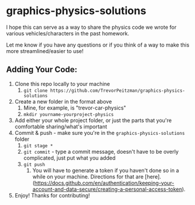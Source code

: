 # graphics-physics-solutions

I hope this can serve as a way to share the physics code we wrote for various vehicles/characters in the past homework.

Let me know if you have any questions or if you think of a way to make this more streamlined/easier to use!


## Adding Your Code:

1. Clone this repo locally to your machine
   1. ``git clone https://github.com/TrevorPeitzman/graphics-physics-solutions``
2. Create a new folder in the format above
   1. Mine, for example, is "trevor-car-physics"
   2. `mkdir yourname-yourproject-physics`
3. Add either your whole project folder, or just the parts that you're comfortable sharing/what's important
4. Commit & push - make sure you're in the `graphics-physics-solutions` folder
   1. `git stage *`
   2. `git commit` - type a commit message, doesn't have to be overly complicated, just put what you added
   3. `git push`
      1. You will have to generate a token if you haven't done so in a while on your machine. Directions for that are [here].(https://docs.github.com/en/authentication/keeping-your-account-and-data-secure/creating-a-personal-access-token).
5. Enjoy! Thanks for contributing!
